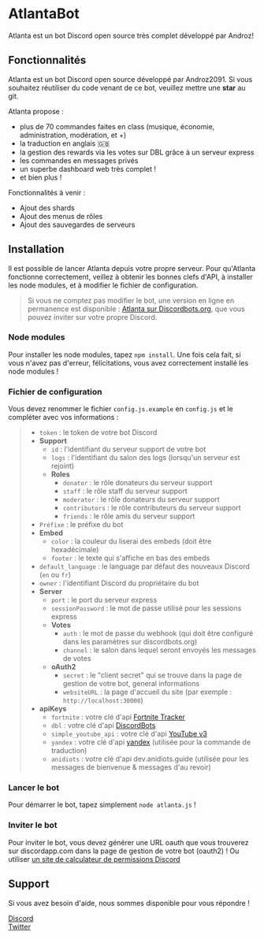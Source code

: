 # AtlantaBot

Atlanta est un bot Discord open source très complet développé par Androz!

## Fonctionnalités

Atlanta est un bot Discord open source développé par Androz2091. Si vous souhaitez réutiliser du code venant de ce bot, veuillez mettre une **star** au git.

Atlanta propose :

- plus de 70 commandes faites en class (musique, économie, administration, modération, et +)
- la traduction en anglais 🇬🇧
- la gestion des rewards via les votes sur DBL grâce à un serveur express
- les commandes en messages privés
- un superbe dashboard web très complet !
- et bien plus !

Fonctionnalités à venir :

- Ajout des shards
- Ajout des menus de rôles
- Ajout des sauvegardes de serveurs

## Installation

Il est possible de lancer Atlanta depuis votre propre serveur. Pour qu'Atlanta fonctionne correctement, veillez à obtenir les bonnes clefs d'API, à installer les node modules, et à modifier le fichier de configuration.

> Si vous ne comptez pas modifier le bot, une version en ligne en permanence est disponible : [Atlanta sur Discordbots.org](https://discordbots.org/bot/557445719892688897), que vous pouvez inviter sur votre propre Discord.

### Node modules

Pour installer les node modules, tapez `npm install`. Une fois cela fait, si vous n'avez pas d'erreur, félicitations, vous avez correctement installé les node modules !

### Fichier de configuration

Vous devez renommer le fichier `config.js.example` en `config.js` et le compléter avec vos informations :

> - `token` : le token de votre bot Discord
> - **Support**
>   - `id` : l'identifiant du serveur support de votre bot
>   - `logs` : l'identifiant du salon des logs (lorsqu'un serveur est rejoint)
>   - **Roles**
>       - `donator` : le rôle donateurs du serveur support
>       - `staff` : le rôle staff du serveur support
>       - `moderator` : le rôle donateurs du serveur support
>       - `contributors` : le rôle contributeurs du serveur support
>       - `friends` : le rôle amis du serveur support
> - `Préfixe` : le préfixe du bot
> - **Embed**
>   - `color` : la couleur du liserai des embeds (doit être hexadécimale)
>   - `footer` : le texte qui s'affiche en bas des embeds
> - `default_language` : le language par défaut des nouveaux Discord (`en` ou `fr`)
> - `owner` : l'identifiant Discord du propriétaire du bot
> - **Server**
>   - `port` : le port du serveur express
>   - `sessionPassword` : le mot de passe utilisé pour les sessions express
>   - **Votes**
>       - `auth` : le mot de passe du webhook (qui doit être configuré dans les paramètres sur discordbots.org)
>       - `channel` : le salon dans lequel seront envoyés les messages de votes
>   - **oAuth2**
>       - `secret` : le "client secret" qui se trouve dans la page de gestion de votre bot, general informations
>       - `websiteURL` : la page d'accueil du site (par exemple : `http://localhost:30000`)
> - **apiKeys**
>   - `fortnite` : votre clé d'api [Fortnite Tracker](https://fortnitetracker.com/site-api)
>   - `dbl` : votre clé d'api [DiscordBots](https://discordbots.org/api/docs#mybots)
>   - `simple_youtube_api` : votre clé d'api [YouTube v3](https://console.developers.google.com)
>   - `yandex` : votre clé d'api [yandex](https://passport.yandex.com/auth?retpath=https://tech.yandex.com/translate/) (utilisée pour la commande de traduction)
>   - `anidiots` : votre clé d'api dev.anidiots.guide (utilisée pour les messages de bienvenue & messages d'au revoir)

### Lancer le bot

Pour démarrer le bot, tapez simplement `node atlanta.js` !

### Inviter le bot

Pour inviter le bot, vous devez générer une URL oauth que vous trouverez sur discordapp.com dans la page de gestion de votre bot (oauth2) !
Ou utiliser [un site de calculateur de permissions Discord](https://finitereality.github.io/permissions-calculator/?v=0)

## Support

Si vous avez besoin d'aide, nous sommes disponible pour vous répondre !

[Discord](https://discordapp.com/invite/Ntv5bJR)  
[Twitter](https://twitter.com/AtlantaBot)